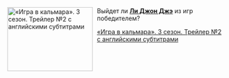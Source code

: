<!--2025-06-19 11:00:53-->
<div class="yb">
  <div class="rss kino_kino"><a href="https://www.kino-teatr.ru/video/50487/" title="«Игра в кальмара». 3 сезон. Трейлер №2 с английскими субтитрами"><img src="https://www.kino-teatr.ru/video/7/8/50487/poster.jpg" width="196" height="147" align="left" hspace="5" style="margin: 0px 10px 0px 5px" alt="«Игра в кальмара». 3 сезон. Трейлер №2 с английскими субтитрами"/></a>Выйдет ли <a href=https://www.kino-teatr.ru/kino/acter/m/asia/457047/bio/ target=_blank><strong>Ли Джон Джэ</strong></a> из игр победителем? <p class="titl"><a href="https://www.kino-teatr.ru/video/50487/">«Игра в кальмара». 3 сезон. Трейлер №2 с английскими субтитрами</a></p></div>
</div>
